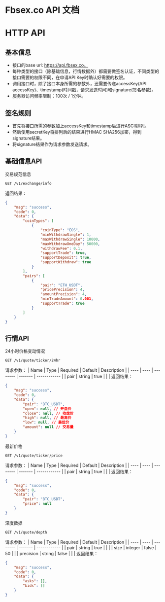 # Fbsex.co API 文档
# HTTP API
## 基本信息
* 接口的base url: https://api.fbsex.co。
* 每种类型的接口（除基础信息，行情数据外）都需要做签名认证，不同类型的接口需要的权限不同，在申请API Key时确认好需要的权限。
* 调用接口时，除了接口本身所需的参数外，还需要传递accessKey(API accessKey)、timestamp(时间戳，请求发送时间)和signature(签名参数)。
* 服务器访问频率限制：100次 / 1分钟。
## 签名规则
* 首先将接口所需的参数加上accessKey和timestamp后进行ASCII排列。
* 然后使用secretKey将排列后的结果进行HMAC SHA256加密，得到signature结果。
* 将signature结果作为请求参数发送请求。
## 基础信息API
交易规范信息
```
GET /v1/exchange/info
```
返回结果：
```json
{
    "msg": "success",
    "code": 0,
    "data": {
        "coinTypes": [
            {
                "coinType": "EOS",
                "minWithdrawSingle": 1,
                "maxWithdrawSingle": 10000,
                "maxWithdrawOneDay": 50000,
                "withdrawFee": 0.1,
                "supportTrade": true,
                "supportDeposit": true,
                "supportWithdraw": true
            }
        ],
        "pairs": [
            {
                "pair": "ETH_USDT",
                "pricePrecision": 4,
                "amountPrecision": 4,
                "minTradeAmount": 0.001,
                "supportTrade": true
            }
        ]
    }
}
```
## 行情API
24小时价格变动情况
```
GET /v1/quote/ticker/24hr
```
请求参数：
| Name | Type | Required | Default | Description  |
| ---- | ---- | -------- | ------- | ------------ |
| pair | string | true | | |
返回结果：
```json
{
    "msg": "success",
    "code": 0,
    "data": {
        "pair": "BTC_USDT",
        "open": null, // 开盘价
        "close": null, // 收盘价
        "high": null, // 最高价
        "low": null, // 最低价
        "amount": null // 交易量
    }
}
```
最新价格
```
GET /v1/quote/ticker/price
```
请求参数：
| Name | Type | Required | Default | Description  |
| ---- | ---- | -------- | ------- | ------------ |
| pair | string | true | | |
返回结果：
```json
{
    "msg": "success",
    "code": 0,
    "data": {
        "pair": "BTC_USDT",
        "price": null
    }
}
```
深度数据
```
GET /v1/quote/depth
```
请求参数：
| Name | Type | Required | Default | Description  |
| ---- | ---- | -------- | ------- | ------------ |
| pair | string | true | | |
| size | integer | false | 50 | |
| precision | string | false | | |
返回结果：
```json
{
    "msg": "success",
    "code": 0,
    "data": {
        "asks": [],
        "bids": []
    }
}
```